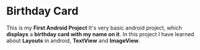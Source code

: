 # Birthday Card
This is my **First Android Project**
It's very basic android project, which **displays** a **birthday card with my name on it**. In this project I have learned about **Layouts** in android, **TextView** and **ImageView**.
